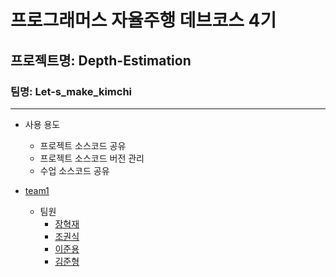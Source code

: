 # 프로그래머스 자율주행 데브코스 4기 
## 프로젝트명: Depth-Estimation
### 팀명: Let-s_make_kimchi

----------------------------------

* 사용 용도
  * 프로젝트 소스코드 공유 
  * 프로젝트 소스코드 버전 관리 
  * 수업 소스코드 공유

* [team1](https://www.notion.so/team1-a157c7f88084468780ff38ec1883c3b7)
  * 팀원
    * [장혁재](https://www.notion.so/4-a4b8db39cb5a4fe7ae4af3ef27216edb)
    * [조권식](https://www.notion.so/4-f6bb4b425ab34697b47dc683320ce76e)
    * [이준용](https://www.notion.so/4-631b6e4ab1e9487fbe1449e84f7ef1d6)
    * [김준형](https://www.notion.so/4-f9b680a19c7e48e989a32548a46fc2dc)
